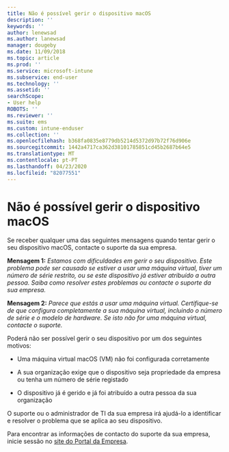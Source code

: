 ```yaml
---
title: Não é possível gerir o dispositivo macOS
description: ''
keywords: ''
author: lenewsad
ms.author: lanewsad
manager: dougeby
ms.date: 11/09/2018
ms.topic: article
ms.prod: ''
ms.service: microsoft-intune
ms.subservice: end-user
ms.technology: ''
ms.assetid: ''
searchScope:
- User help
ROBOTS: ''
ms.reviewer: ''
ms.suite: ems
ms.custom: intune-enduser
ms.collection: ''
ms.openlocfilehash: b368fa0835e8779db5214d5372d97b72f76d906e
ms.sourcegitcommit: 1442a4717ca362d38101785851cd45b2687b64e5
ms.translationtype: MT
ms.contentlocale: pt-PT
ms.lasthandoff: 04/23/2020
ms.locfileid: "82077551"
---
```

# <a name="unable-to-get-macos-device-managed"></a>Não é possível gerir o dispositivo macOS

Se receber qualquer uma das seguintes mensagens quando tentar gerir o seu dispositivo macOS, contacte o suporte da sua empresa.

**Mensagem 1:** *Estamos com dificuldades em gerir o seu dispositivo. Este problema pode ser causado se estiver a usar uma máquina virtual, tiver um número de série restrito, ou se este dispositivo já estiver atribuído a outra pessoa. Saiba como resolver estes problemas ou contacte o suporte da sua empresa.*

**Mensagem 2:** *Parece que estás a usar uma máquina virtual. Certifique-se de que configura completamente a sua máquina virtual, incluindo o número de série e o modelo de hardware. Se isto não for uma máquina virtual, contacte o suporte.*  

Poderá não ser possível gerir o seu dispositivo por um dos seguintes motivos: 

* Uma máquina virtual macOS (VM) não foi configurada corretamente   

* A sua organização exige que o dispositivo seja propriedade da empresa ou tenha um número de série registado   

* O dispositivo já é gerido e já foi atribuído a outra pessoa da sua organização  

O suporte ou o administrador de TI da sua empresa irá ajudá-lo a identificar e resolver o problema que se aplica ao seu dispositivo.  

Para encontrar as informações de contacto do suporte da sua empresa, inicie sessão no [site do Portal da Empresa](https://go.microsoft.com/fwlink/?linkid=2010980).
